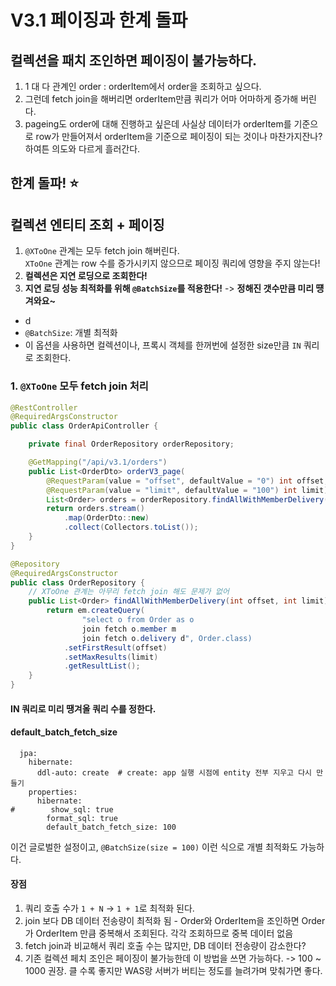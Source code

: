# V3.1 페이징과 한계 돌파

## 컬렉션을 패치 조인하면 페이징이 불가능하다.

1. 1 대 다 관계인 order : orderItem에서 order을 조회하고 싶으다.
2. 그런데 fetch join을 해버리면 orderItem만큼 쿼리가 어마 어마하게 증가해 버린다.
3. pageing도 order에 대해 진행하고 싶은데 사실상 데이터가 orderItem를 기준으로 row가 만들어져서 orderItem을 기준으로 페이징이 되는 것이나 마찬가지잔나? <br> 하여튼 의도와 다르게 흘러간다. 


## 한계 돌파! :star: 
## 컬렉션 엔티티 조회 + 페이징
1. `@XToOne` 관계는 모두 fetch join 해버린다. <br> `XToOne` 관계는 row 수를 증가시키지 않으므로 페이징 쿼리에 영향을 주지 않는다!
2. **컬렉션은 지연 로딩으로 조회한다!**
3. **지연 로딩 성능 최적화를 위해 `@BatchSize`를 적용한다!** -> **정해진 갯수만큼 미리 떙겨와요~**
- d
- `@BatchSize`: 개별 최적화
- 이 옵션을 사용하면 컬렉션이나, 프록시 객체를 한꺼번에 설정한 size만큼 `IN` 쿼리로 조회한다.


### 1. `@XToOne` 모두 fetch join 처리
```java
@RestController
@RequiredArgsConstructor
public class OrderApiController {

    private final OrderRepository orderRepository;

    @GetMapping("/api/v3.1/orders")
    public List<OrderDto> orderV3_page(
        @RequestParam(value = "offset", defaultValue = "0") int offset,
        @RequestParam(value = "limit", defaultValue = "100") int limit) {
        List<Order> orders = orderRepository.findAllWithMemberDelivery(offset, limit);
        return orders.stream()
            .map(OrderDto::new)
            .collect(Collectors.toList());
    }
}
```

```java
@Repository
@RequiredArgsConstructor
public class OrderRepository {
    // XToOne 관계는 아무리 fetch join 해도 문제가 없어
    public List<Order> findAllWithMemberDelivery(int offset, int limit) {
        return em.createQuery(
                "select o from Order as o 
                join fetch o.member m 
                join fetch o.delivery d", Order.class)
            .setFirstResult(offset)
            .setMaxResults(limit)
            .getResultList();
    }
}
```
#### IN 쿼리로 미리 땡겨올 쿼리 수를 정한다.
#### default_batch_fetch_size
```
  jpa:
    hibernate:
      ddl-auto: create  # create: app 실행 시점에 entity 전부 지우고 다시 만들기
    properties:
      hibernate:
#        show_sql: true
        format_sql: true
        default_batch_fetch_size: 100
```
이건 글로벌한 설정이고, `@BatchSize(size = 100)` 이런 식으로 개별 최적화도 가능하다.
<!-- 18분 부터 다시 듣기 -->

#### 장점
1. 쿼리 호출 수가 `1 + N` -> `1 + 1`로 최적화 된다.
2. join 보다 DB 데이터 전송량이 최적화 됨 - Order와 OrderItem을 조인하면 Order가 OrderItem 만큼 중복해서 조회된다. 각각 조회하므로 중복 데이터 없음
3. fetch join과 비교해서 쿼리 호출 수는 많지만, DB 데이터 전송량이 감소한다?
4. 기존 컬렉션 페치 조인은 페이징이 불가능한데 이 방법을 쓰면 가능하다. -> 100 ~ 1000 권장. 클 수록 좋지만 WAS랑 서버가 버티는 정도를 늘려가며 맞춰가면 좋다.



